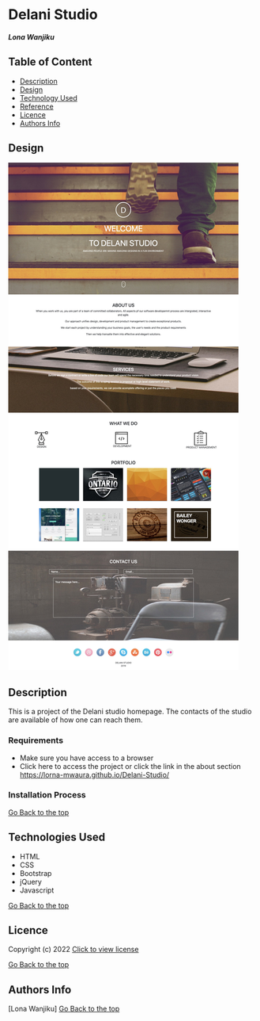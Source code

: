 # Delani Studio
##### Lona Wanjiku
## Table of Content
+ [Description](#Description)
+ [Design](#Design)
+ [Technology Used](#technologies-used)
+ [Reference](#reference)
+ [Licence](#licence)
+ [Authors Info](#author-Info)

## Design
<img src="Images/ Delani Studio.jpg" alt="Alt-text" title="Delani studio">

## Description
<p>This is a project of the Delani studio homepage. The contacts of the studio are available of how one can reach them.</p>

### Requirements
* Make sure you have access to a browser
* Click here to access the project or click the link in the about section https://lorna-mwaura.github.io/Delani-Studio/

### Installation Process
[Go Back to the top](#Delani-Studio)
## Technologies Used
* HTML 
* CSS
* Bootstrap
* jQuery
* Javascript

[Go Back to the top](#Delani-Studio)

## Licence
 Copyright (c) 2022 [Click to view license](LICENSE)

[Go Back to the top](#Delani-Studio)

## Authors Info
[Lona Wanjiku]
[Go Back to the top](#Delani-Studio)
